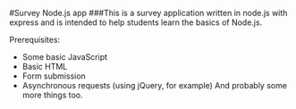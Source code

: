#Survey Node.js app
###This is a survey application written in node.js with express and is intended to help students learn the basics of Node.js.

Prerequisites:
* Some basic JavaScript
* Basic HTML
* Form submission
* Asynchronous requests (using jQuery, for example)
And probably some more things too.
